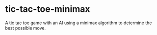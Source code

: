# tic-tac-toe-minimax
A tic tac toe game with an AI using a minimax algorithm to determine the best possible move.
